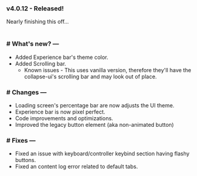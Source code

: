 ### v4.0.12 - Released!
Nearly finishing this off...<br><br>
### # What's new? —
- Added Experience bar's theme color.
- Added Scrolling bar.
  - Known issues - This uses vanilla version, therefore they'll have the collapse-ui's scrolling bar and may look out of place.
### # Changes —
- Loading screen's percentage bar are now adjusts the UI theme.
- Experience bar is now pixel perfect.
- Code improvements and optimizations.
- Improved the legacy button element (aka non-animated button)
### # Fixes —
- Fixed an issue with keyboard/controller keybind section having flashy buttons.
- Fixed an content log error related to default tabs.